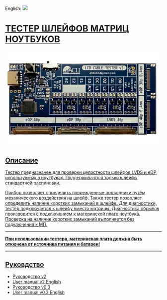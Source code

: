 ﻿<div align="left">
 English: <a title="English" href="README.md"><img src="https://upload.wikimedia.org/wikipedia/commons/a/ae/Flag_of_the_United_Kingdom.svg" height="16px"/>
</div>

# ТЕСТЕР ШЛЕЙФОВ МАТРИЦ НОУТБУКОВ  
![Tester20](./images/lcd20.png)
## Описание
Тестер предназначен для проверки целостности шлейфов LVDS и eDP, используемых в ноутбуках. Поддерживаются только шлейфы стандартной
распиновки.

Прибор позволяет определить поврежденные проводники путём механического воздействия на шлейф. Также тестер позволяет определить наличие
коротких замыканий в шлейфе.
Для диагностики, тестер подключается к шлейфу вместо матрицы. Диагностика обрывов производится с подключением к материнской плате
ноутбука. Проверка на наличие коротких замыканий выполняется без подключения к МП.
___
__При использовании тестера, материнская плата должна быть откючена от источника питания и батареи!__
___

## Руковдство
- [Руководство v2](./docs/LCD_CABLE_TESTER_V2_RU.pdf)  
- [User manual  v2 English](./docs/LCD_CABLE_TESTER_V2_EN.pdf)  
- [Руководство v0.3](./docs/LCD_CABLE_TESTER_V03_RU.pdf)
- [User manual  v0.3 English](./docs/LCD_CABLE_TESTER_V03_EN.pdf)  

